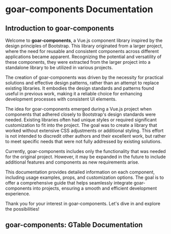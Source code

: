 # goar-components Documentation

## Introduction to goar-components

Welcome to **goar-components**, a Vue.js component library inspired by the design principles of Bootstrap. This library originated from a larger project, where the need for reusable and consistent components across different applications became apparent. Recognizing the potential and versatility of these components, they were extracted from the larger project into a standalone library to be utilized in various projects.

The creation of goar-components was driven by the necessity for practical solutions and effective design patterns, rather than an attempt to replace existing libraries. It embodies the design standards and patterns found useful in previous work, making it a reliable choice for enhancing development processes with consistent UI elements.

The idea for goar-components emerged during a Vue.js project when components that adhered closely to Bootstrap's design standards were needed. Existing libraries often had unique styles or required significant customization to fit into the project. The goal was to create a library that worked without extensive CSS adjustments or additional styling. This effort is not intended to discredit other authors and their excellent work, but rather to meet specific needs that were not fully addressed by existing solutions.

Currently, goar-components includes only the functionality that was needed for the original project. However, it may be expanded in the future to include additional features and components as new requirements arise.

This documentation provides detailed information on each component, including usage examples, props, and customization options. The goal is to offer a comprehensive guide that helps seamlessly integrate goar-components into projects, ensuring a smooth and efficient development experience.

Thank you for your interest in goar-components. Let's dive in and explore the possibilities!

## goar-components: GTable Documentation
